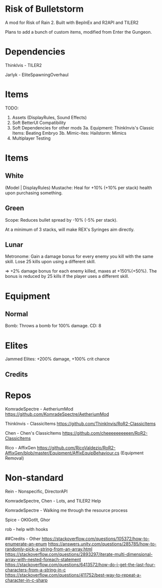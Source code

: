 # Risk of Bulletstorm

A mod for Risk of Rain 2. Built with BepInEx and R2API and TILER2

Plans to add a bunch of custom items, modified from Enter the Gungeon.

# Dependencies

ThinkIvis - TILER2

Jarlyk - EliteSpawningOverhaul

# Items
TODO:
1. Assets (DisplayRules, Sound Effects)
2. Soft BetterUI Compatibility
3. Soft Dependencies for other mods
3a. Equipment: ThinkInvis's Classic Items: Beating Embryo
3b. Mimic-ites: Hailstorm: Mimics
4. Multiplayer Testing

# Items

## White

(Model | DisplayRules) Mustache: Heal for +10% (+10% per stack) health upon purchasing something.

## Green

Scope: Reduces bullet spread by -10% (-5% per stack). 

At a minimum of 3 stacks, will make REX's Syringes aim directly.

## Lunar

Metronome: Gain a damage bonus for every enemy you kill with the same skill. Lose 25 kills upon using a different skill.

=> +2% damage bonus for each enemy killed, maxes at +150%(+50%). The bonus is reduced by 25 kills if the player uses a different skill.

# Equipment

## Normal

Bomb: Throws a bomb for 100% damage. CD: 8

# Elites

Jammed Elites: +200% damage, +100% crit chance

## Credits
# Repos

KomradeSpectre - AetheriumMod https://github.com/KomradeSpectre/AetheriumMod

ThinkInvis - ClassicItems https://github.com/ThinkInvis/RoR2-ClassicItems

Chen - Chen's ClassicItems https://github.com/cheeeeeeeeeen/RoR2-ClassicItems

Rico - AffixGen https://github.com/RicoValdezio/RoR2-AffixGen/blob/master/Equipment/AffixEquipBehaviour.cs (Equipment Removal)

# Non-standard

Rein - Nonspecific, DirectorAPI

KomradeSpectre, Chen - Lots, and TILER2 Help

KomradeSpectre - Walking me through the resource process

Spice - OKIGotIt, Ghor

rob - help with hooks

##Credits - Other
https://stackoverflow.com/questions/105372/how-to-enumerate-an-enum
https://answers.unity.com/questions/285785/how-to-randomly-pick-a-string-from-an-array.html
https://stackoverflow.com/questions/2893297/iterate-multi-dimensional-array-with-nested-foreach-statement
https://stackoverflow.com/questions/6413572/how-do-i-get-the-last-four-characters-from-a-string-in-c
https://stackoverflow.com/questions/411752/best-way-to-repeat-a-character-in-c-sharp

